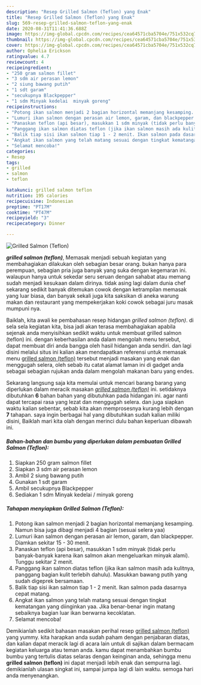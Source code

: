 ```yaml
---
description: "Resep Grilled Salmon (Teflon) yang Enak"
title: "Resep Grilled Salmon (Teflon) yang Enak"
slug: 569-resep-grilled-salmon-teflon-yang-enak
date: 2020-08-31T11:41:36.688Z
image: https://img-global.cpcdn.com/recipes/cea64571cba5704e/751x532cq70/grilled-salmon-teflon-foto-resep-utama.jpg
thumbnail: https://img-global.cpcdn.com/recipes/cea64571cba5704e/751x532cq70/grilled-salmon-teflon-foto-resep-utama.jpg
cover: https://img-global.cpcdn.com/recipes/cea64571cba5704e/751x532cq70/grilled-salmon-teflon-foto-resep-utama.jpg
author: Ophelia Erickson
ratingvalue: 4.7
reviewcount: 4
recipeingredient:
- "250 gram salmon fillet"
- "3 sdm air perasan lemon"
- "2 siung bawang putih"
- "1 sdt garam"
- "secukupnya Blackpepper"
- "1 sdm Minyak kedelai  minyak goreng"
recipeinstructions:
- "Potong ikan salmon menjadi 2 bagian horizontal memanjang kesamping. Namun bisa juga dibagi menjadi 4 bagian (sesuai selera yaa)"
- "Lumuri ikan salmon dengan perasan air lemon, garam, dan blackpepper. Diamkan sekitar 15 - 30 menit."
- "Panaskan teflon (api besar), masukkan 1 sdm minyak (tidak perlu banyak-banyak karena ikan salmon akan mengeluarkan minyak alami). Tunggu sekitar 2 menit."
- "Panggang ikan salmon diatas teflon (jika ikan salmon masih ada kulitnya, panggang bagian kulit terlebih dahulu). Masukkan bawang putih yang sudah digeprek bersamaan."
- "Balik tiap sisi ikan salmon tiap 1 - 2 menit. Ikan salmon pada dasarnya cepat matang."
- "Angkat ikan salmon yang telah matang sesuai dengan tingkat kematangan yang diinginkan yaa. Jika benar-benar ingin matang sebaiknya bagian luar ikan berwarna kecoklatan."
- "Selamat mencoba!"
categories:
- Resep
tags:
- grilled
- salmon
- teflon

katakunci: grilled salmon teflon 
nutrition: 195 calories
recipecuisine: Indonesian
preptime: "PT17M"
cooktime: "PT47M"
recipeyield: "3"
recipecategory: Dinner

---
```



![Grilled Salmon (Teflon)](https://img-global.cpcdn.com/recipes/cea64571cba5704e/751x532cq70/grilled-salmon-teflon-foto-resep-utama.jpg)

<b><i>grilled salmon (teflon)</i></b>, Memasak menjadi sebuah kegiatan yang membahagiakan dilakukan oleh sebagian besar orang. bukan hanya para perempuan, sebagian pria juga banyak yang suka dengan kegemaran ini. walaupun hanya untuk sekedar seru seruan dengan sahabat atau memang sudah menjadi kesukaan dalam dirinya. tidak asing lagi dalam dunia chef sekarang sedikit banyak ditemukan cowok dengan ketrampilan memasak yang luar biasa, dan banyak sekali juga kita saksikan di aneka warung makan dan restaurant yang mempekerjakan koki cowok sebagai juru masak mumpuni nya.



Baiklah, kita awali ke pembahasan resep hidangan <i>grilled salmon (teflon)</i>. di sela sela kegiatan kita, bisa jadi akan terasa membahagiakan apabila sejenak anda menyisihkan sedikit waktu untuk membuat grilled salmon (teflon) ini. dengan keberhasilan anda dalam mengolah menu tersebut, dapat membuat diri anda bangga oleh hasil hidangan anda sendiri. dan lagi disini melalui situs ini kalian akan mendapatkan referensi untuk memasak menu <u>grilled salmon (teflon)</u> tersebut menjadi masakan yang enak dan menggugah selera, oleh sebab itu catat alamat laman ini di gadget anda sebagai sebagian rujukan anda dalam mengolah makanan baru yang endes.


Sekarang langsung saja kita memulai untuk mencari barang barang yang diperlukan dalam meracik masakan <u><i>grilled salmon (teflon)</i></u> ini. setidaknya dibutuhkan <b>6</b> bahan bahan yang dibutuhkan pada hidangan ini. agar nanti dapat tercapai rasa yang lezat dan menggugah selera. dan juga siapkan waktu kalian sebentar, sebab kita akan memprosesnya kurang lebih dengan <b>7</b> tahapan. saya ingin berbagai hal yang dibutuhkan sudah kalian miliki disini, Baiklah mari kita olah dengan merinci dulu bahan keperluan dibawah ini.

<!--inarticleads1-->

##### Bahan-bahan dan bumbu yang diperlukan dalam pembuatan Grilled Salmon (Teflon):

1. Siapkan 250 gram salmon fillet
1. Siapkan 3 sdm air perasan lemon
1. Ambil 2 siung bawang putih
1. Gunakan 1 sdt garam
1. Ambil secukupnya Blackpepper
1. Sediakan 1 sdm Minyak kedelai / minyak goreng




<!--inarticleads2-->

##### Tahapan menyiapkan Grilled Salmon (Teflon):

1. Potong ikan salmon menjadi 2 bagian horizontal memanjang kesamping. Namun bisa juga dibagi menjadi 4 bagian (sesuai selera yaa)
1. Lumuri ikan salmon dengan perasan air lemon, garam, dan blackpepper. Diamkan sekitar 15 - 30 menit.
1. Panaskan teflon (api besar), masukkan 1 sdm minyak (tidak perlu banyak-banyak karena ikan salmon akan mengeluarkan minyak alami). Tunggu sekitar 2 menit.
1. Panggang ikan salmon diatas teflon (jika ikan salmon masih ada kulitnya, panggang bagian kulit terlebih dahulu). Masukkan bawang putih yang sudah digeprek bersamaan.
1. Balik tiap sisi ikan salmon tiap 1 - 2 menit. Ikan salmon pada dasarnya cepat matang.
1. Angkat ikan salmon yang telah matang sesuai dengan tingkat kematangan yang diinginkan yaa. Jika benar-benar ingin matang sebaiknya bagian luar ikan berwarna kecoklatan.
1. Selamat mencoba!




Demikianlah sedikit bahasan masakan perihal resep <u>grilled salmon (teflon)</u> yang yummy. kita harapkan anda sudah paham dengan penjabaran diatas, dan kalian dapat meracik lagi di acara lain untuk di sajikan dalam bermacam kegiatan keluarga atau teman anda. kamu dapat menambahkan bumbu bumbu yang tertulis diatas selaras dengan keinginan anda, sehingga menu <b>grilled salmon (teflon)</b> ini dapat menjadi lebih enak dan sempurna lagi. demikianlah ulasan singkat ini, sampai jumpa lagi di lain waktu. semoga hari anda menyenangkan.
